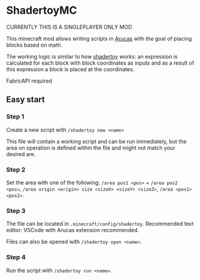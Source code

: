 # ShadertoyMC
CURRENTLY THIS IS A SINGLEPLAYER ONLY MOD

This minecraft mod allows writing scripts in [Arucas](https://github.com/senseiwells/Arucas) with the goal of placing
blocks based on math.

The working logic is similar to how [shadertoy](https://www.shadertoy.com/) works: an expression is calculated for each
block with
block coordinates as inputs and as a result of this expression a block is placed at the coordinates.

FabricAPI required

## Easy start

### Step 1

Create a new script with `/shadertoy new <name>`

This file will contain a working script and can be run immediately, but the area on operation is defined within the file
and might not match your desired are.

### Step 2

Set the area with one of the
following:  `/area pos1 <pos>` + `/area pos2 <pos>`, `/area origin <origin> size <sizeX> <sizeY> <sizeZ>`, `/area <pos1> <pos2>`.

### Step 3

The file can be located in `.minecraft/config/shadertoy`. Recommended text editor: VSCode with Arucas extension
recommended.

Files can also be opened with `/shadertoy open <name>`.

### Step 4

Run the script with `/shadertoy run <name>`.

